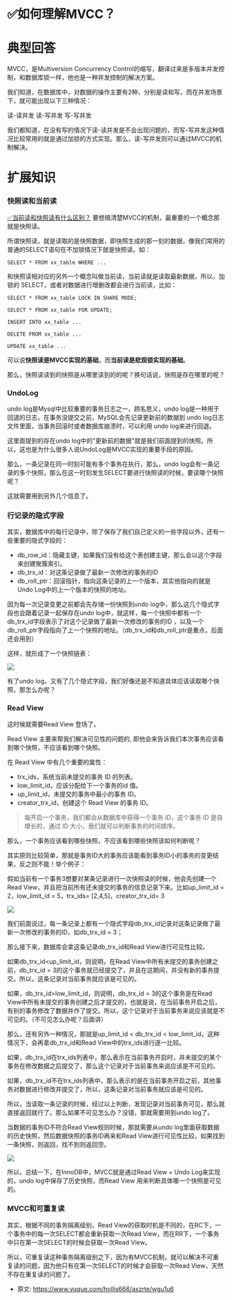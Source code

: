 # ✅如何理解MVCC？
<!--page header-->

<a name="gPchr"></a>
# 典型回答

MVCC，是Multiversion Concurrency Control的缩写，翻译过来是多版本并发控制，和数据库锁一样，他也是一种并发控制的解决方案。

我们知道，在数据库中，对数据的操作主要有2种，分别是读和写，而在并发场景下，就可能出现以下三种情况：

读-读并发
读-写并发
写-写并发

我们都知道，在没有写的情况下读-读并发是不会出现问题的，而写-写并发这种情况比较常用的就是通过加锁的方式实现。那么，读-写并发则可以通过MVCC的机制解决。

<a name="fAxo3"></a>
# 扩展知识
<a name="718fbcad"></a>
### 快照读和当前读
[✅当前读和快照读有什么区别？](https://www.yuque.com/hollis666/axzrte/gkvz7xyot80ylvnc)
要想搞清楚MVCC的机制，最重要的一个概念那就是快照读。

所谓快照读，就是读取的是快照数据，即快照生成的那一刻的数据，像我们常用的普通的SELECT语句在不加锁情况下就是快照读。如：

```
SELECT * FROM xx_table WHERE ...
```

和快照读相对应的另外一个概念叫做当前读，当前读就是读取最新数据，所以，加锁的 SELECT，或者对数据进行增删改都会进行当前读，比如：

```
SELECT * FROM xx_table LOCK IN SHARE MODE;

SELECT * FROM xx_table FOR UPDATE;

INSERT INTO xx_table ...

DELETE FROM xx_table ...

UPDATE xx_table ...
```

可以说**快照读是MVCC实现的基础**，而**当前读是悲观锁实现的基础**。

那么，快照读读到的快照是从哪里读到的的呢？换句话说，快照是存在哪里的呢？

<a name="UndoLog"></a>
### UndoLog

undo log是Mysql中比较重要的事务日志之一，顾名思义，undo log是一种用于回退的日志，在事务没提交之前，MySQL会先记录更新前的数据到 undo log日志文件里面，当事务回滚时或者数据库崩溃时，可以利用 undo log来进行回退。

这里面提到的存在undo log中的"更新前的数据"就是我们前面提到的快照。所以，这也是为什么很多人说UndoLog是MVCC实现的重要手段的原因。

那么，一条记录在同一时刻可能有多个事务在执行，那么，undo log会有一条记录的多个快照，那么在这一时刻发生SELECT要进行快照读的时候，要读哪个快照呢？

这就需要用到另外几个信息了。

<a name="046ad6ae"></a>
### 行记录的隐式字段

其实，数据库中的每行记录中，除了保存了我们自己定义的一些字段以外，还有一些重要的隐式字段的：

-  db_row_id：隐藏主键，如果我们没有给这个表创建主键，那么会以这个字段来创建聚簇索引。 
-  db_trx_id：对这条记录做了最新一次修改的事务的ID 
-  db_roll_ptr：回滚指针，指向这条记录的上一个版本，其实他指向的就是Undo Log中的上一个版本的快照的地址。 

因为每一次记录变更之前都会先存储一份快照到undo log中，那么这几个隐式字段也会跟着记录一起保存在undo log中，就这样，每一个快照中都有一个db_trx_id字段表示了对这个记录做了最新一次修改的事务的ID ，以及一个db_roll_ptr字段指向了上一个快照的地址。（db_trx_id和db_roll_ptr是重点，后面还会用到）

这样，就形成了一个快照链表：

![](./img/rHzTCFEcBObCsBDm/16640978319826-345094.jpg)

有了undo log，又有了几个隐式字段，我们好像还是不知道具体应该读取哪个快照，那怎么办呢？

<a name="5f023112"></a>
### Read View

这时候就需要Read View 登场了，

Read View 主要来帮我们解决可见性的问题的, 即他会来告诉我们本次事务应该看到哪个快照，不应该看到哪个快照。

在 Read View 中有几个重要的属性：

- trx_ids，系统当前未提交的事务 ID 的列表。
- low_limit_id，应该分配给下一个事务的id 值。
- up_limit_id，未提交的事务中最小的事务 ID。
- creator_trx_id，创建这个 Read View 的事务 ID。

> 每开启一个事务，我们都会从数据库中获得一个事务 ID，这个事务 ID 是自增长的，通过 ID 大小，我们就可以判断事务的时间顺序。


那么，一个事务应该看到哪些快照，不应该看到哪些快照该如何判断呢？

其实原则比较简单，那就是事务ID大的事务应该能看到事务ID小的事务的变更结果，反之则不能！举个例子：

假如当前有一个事务3想要对某条记录进行一次快照读的时候，他会先创建一个Read View，并且把当前所有还未提交的事务的信息记录下来。比如up_limit_id = 2，low_limit_id = 5，trx_ids= [2,4,5]，creator_trx_id= 3

![](./img/rHzTCFEcBObCsBDm/16640979909632-556641.jpg)

我们前面说过，每一条记录上都有一个隐式字段db_trx_id记录对这条记录做了最新一次修改的事务的ID，如db_trx_id = 3；

那么接下来，数据库会拿这条记录db_trx_id和Read View进行可见性比较。

如果db_trx_id<up_limit_id，则说明，在Read View中所有未提交的事务创建之前，db_trx_id = 3的这个事务就已经提交了，并且在这期间，并没有新的事务提交。所以，这条记录对当前事务就应该是可见的。

如果，db_trx_id>low_limit_id，则说明，db_trx_id = 3的这个事务是在Read View中所有未提交的事务创建之后才提交的，也就是说，在当前事务开启之后，有别的事务修改了数据并作了提交。所以，这个记录对于当前事务来说应该就是不可见的。（不可见怎么办呢？后面讲）

那么，还有另外一种情况，那就是up_limit_id < db_trx_id < low_limit_id，这种情况下，会再拿db_trx_id和Read View中的trx_ids进行逐一比较。

如果，db_trx_id在trx_ids列表中，那么表示在当前事务开启时，并未提交的某个事务在修改数据之后提交了，那么这个记录对于当前事务来说应该是不可见的。

如果，db_trx_id不在trx_ids列表中，那么表示的是在当前事务开启之前，其他事务对数据进行修改并提交了，所以，这条记录对当前事务就应该是可见的。

所以，当读取一条记录的时候，经过以上判断，发现记录对当前事务可见，那么就直接返回就行了。那么如果不可见怎么办？没错，那就需要用到undo log了。

当数据的事务ID不符合Read View规则时候，那就需要从undo log里面获取数据的历史快照，然后数据快照的事务ID再来和Read View进行可见性比较，如果找到一条快照，则返回，找不到则返回空。

![](./img/rHzTCFEcBObCsBDm/16640994166058-427340.jpg)

所以，总结一下，在InnoDB中，MVCC就是通过Read View + Undo Log来实现的，undo log中保存了历史快照，而Read View 用来判断具体哪一个快照是可见的。

<a name="c566ff9c"></a>
### MVCC和可重复读

其实，根据不同的事务隔离级别，Read View的获取时机是不同的，在RC下，一个事务中的每一次SELECT都会重新获取一次Read View，而在RR下，一个事务中只在第一次SELECT的时候会获取一次Read View。

所以，可重复读这种事务隔离级别之下，因为有MVCC机制，就可以解决不可重复读的问题，因为他只有在第一次SELECT的时候才会获取一次Read View，天然不存在重复读的问题了。


<!--page footer-->
- 原文: <https://www.yuque.com/hollis666/axzrte/wgu1u6>